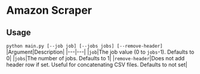 # Amazon Scraper
## Usage
`python main.py [--job job] [--jobs jobs] [--remove-header]`
|Argument|Description|
|---|---|
|`job`|The job value (0 to `jobs`-1). Defaults to 0|
|`jobs`|The number of jobs. Defaults to 1|
|`remove-header`|Does not add header row if set. Useful for concatenating CSV files. Defaults to not set|


